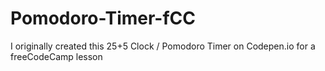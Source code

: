 # Pomodoro-Timer-fCC
I originally created this 25+5 Clock / Pomodoro Timer on Codepen.io for a freeCodeCamp lesson
